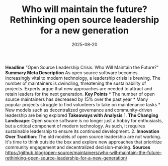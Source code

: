 ﻿---
title: Who will maintain the future? Rethinking open source leadership for a new generation
date: '2025-08-20'
category: Markets
summary: ''
slug: who will maintain the future rethinking open source leadersh
source_urls:
- https://github.blog/open-source/maintainers/who-will-maintain-the-future-rethinking-open-source-leadership-for-a-new-generation/
seo:
  title: Who will maintain the future? Rethinking open source leadership for a new
    generation | Hash n Hedge
  description: ''
  keywords:
  - news
  - markets
  - brief
---

**Headline** "Open Source Leadership Crisis: Who Will Maintain the Future?"  **Summary Meta Description** As open source software becomes increasingly vital to modern technology, a leadership crisis is brewing. The number of maintainers is dwindling, threatening the sustainability of projects. Experts argue that new approaches are needed to attract and retain leaders for the next generation.  **Key Points**  * The number of open source maintainers has decreased by 15% over the past year * Many popular projects struggle to find volunteers to take on maintenance tasks * New models such as decentralized governance and community-driven leadership are being explored  **Takeaways with Analysis**  1. **The Changing Landscape**: Open source software is no longer just a hobby for enthusiasts, but a critical component of modern technology. As such, it requires sustainable leadership to ensure its continued development. 2. **Innovation Over Tradition**: The old models of open source leadership are not working. It's time to think outside the box and explore new approaches that prioritize community engagement and decentralized decision-making.  **Sources** https://github.blog/open-source/maintainers/who-will-maintain-the-future-rethinking-open-source-leadership-for-a-new-generation/ 
